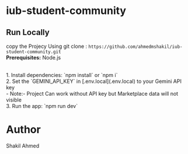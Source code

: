 # iub-student-community


## Run Locally
 copy the Projecy Using git clone : `https://github.com/ahmedmshakil/iub-student-community.git`<br>
**Prerequisites:**  Node.js

<br>
<!-- Instruction -->
1. Install dependencies:
   `npm install` or `npm i`<br>
2. Set the `GEMINI_API_KEY` in [.env.local](.env.local) to your Gemini API key<br>
- Note:- Project Can work without API key but Marketplace data will not visible
<br>
3. Run the app:
   `npm run dev`

   # Author
   Shakil Ahmed